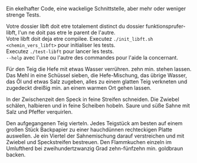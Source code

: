 Ein ekelhafter Code, eine wackelige Schnittstelle, aber mehr oder weniger strenge Tests.

Votre dossier libft doit etre totalement distinct du dossier funktionsprufer-libft, l'un ne doit pas etre le parent de l'autre.  
Votre libft doit deja etre compilee.
Executez `./init_libft.sh <chemin_vers_libft>` pour initialiser les tests.  
Executez `./test-libft` pour lancer les tests.  
`--help` avec l'une ou l'autre des commandes pour l'aide la concernant.

Für den Teig die Hefe mit etwas Wasser verrühren. zehn min. stehen lassen.
Das Mehl in eine Schüssel sieben, die Hefe-Mischung, das übrige Wasser, das Öl und etwas Salz zugeben, alles zu einem glatten Teig verkneten und zugedeckt dreißig min. an einem warmen Ort gehen lassen.

In der Zwischenzeit den Speck in feine Streifen schneiden. Die Zwiebel schälen, halbieren und in feine Scheiben hobeln. Saure und süße Sahne mit Salz und Pfeffer verquirlen.

Den aufgegangenen Teig vierteln. Jedes Teigstück am besten auf einem großen Stück Backpapier zu einer hauchdünnen rechteckigen Platte auswellen. Je ein Viertel der Sahnemischung darauf verstreichen und mit Zwiebel und Speckstreifen bestreuen. Den Flammkuchen einzeln im Umluftherd bei zweihundertzwanzig Grad zehn-fünfzehn min. goldbraun backen.

